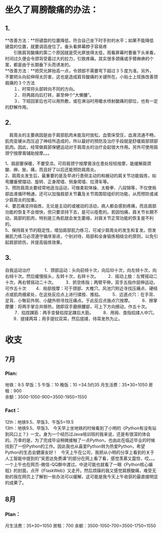 # 坐久了肩膀酸痛的办法：
## 1.
**改善方法：**将键盘的位置降低，符合自己坐下时手肘的水平；如果不能降低键盘的位置，就要调高座位了。垂头看屏幕脖子容易疼  
　　引致肩背酸痛的第二个原因就是荧光屏放得太低，观看屏幕时要垂下头来看，时间过久便会令颈背受着过大的拉力，引致疼痛。其实很多颈痛或手臂麻痹的个案，都是由于长期垂下头而诱发的。  
**改善方法：**把荧光屏抬高一点，令颈部不需要弯下超过３５度为准。另外，不要把头向前伸得太厉害，这也是造成肩背酸痛的关键所在。小贴士上班族改善颈肩痛的３个方法  
　　１、时常将头部转向不同的方向。  
　　２、将两肩向后打转，甚至伸个“大懒腰”。  
　　３、下班回家后也可以用热敷，或在淋浴时用暖水喷射酸痛的部位，也有一定的舒解作用。  
## 2.
　肩周炎的主要病因是由于肩部肌肉未能及时放松，血管床受压，血液流通不畅，肌肉变硬从而压迫了神经所造成的，所以最好的预防及治疗手段就是舒缓肩部颈部肌肉。因此，经常做肩部保健运动对于肩周炎的治疗会起很大作用。另外可使用肩颈宁按摩膏辅助按摩。。。  
 
1、肩部要保暖，不要受凉。可将肩颈宁按摩膏涂在患处轻轻按摩，能缓解肩颈酸、麻、胀、痛，而且好了以后还能预防肩周炎。  
2、肩周炎发生后，最重要的是及早进行患侧主动的和被动的肩关节功能锻炼，如弯腰垂臂摆动、旋转、正身爬墙、侧身爬墙、拉滑车等。  
3、预防肩周炎要经常地适当运动，可做柔软体操、太极拳、八段锦等，不仅使局部血液循环畅通，还可以加强肩部关节囊及关节周围软组织的功能，从而预防或减少肩周炎的加重。  
4、要忍痛坚持锻炼，无论是主动的或被动的活动，病人都会感到疼痛，而且肩部功能的恢复不会很快，但只要坚持下去，是可以痊愈的。若因怕痛，肩关节长期不动，肩部的肌肉，特别是三角肌就会发生萎缩，对肩关节正常功能的恢复是不利的。   
5、保持肩关节的稳定性，增加肩部肌力练习，可减少肩周炎的发生和复发。但发展肌力练习必须遵守循序渐进，个别对待，局部和全身锻炼相结合的原则，以免引起肩部损伤，并提高锻炼效果。
## 3. 
自我运动治疗 　　　1．颈部运动：头向前倾十次，向后仰十次，向左倾十次，向右倾十次。然后缓慢摇头，左转十次，右转十次。 　　2．摇动上肢：左臂摇动二十次，再右臂摇动二十次。 　　3．抓空练指；两臂平伸，双手五指作屈伸运动，可作五十次 　　4．局部按摩：可于颈部、大椎穴、风池穴附近寻找压痛点、硬结点或肌肉绷紧处，在这些反应点上进行揉按、推掐。 　　5．远道点穴：在手背、足背、小臀前外侧、小腿外侧寻找压痛点。于此反应点施点穴按摩。 　　6．擦掌摩腰：将两手掌合并擦热，随即双手磨擦腰部，可上下方向擦动，作五十次。 　　 7．掐捏踝筋：两手变替掐捏足踝后大筋。 　　8．用拇、食指掐揉人中穴。 　　9．提揉两耳；用手提拉双耳，然后搓揉，待耳发热为止。



# 收支
## 7月
### Plan:  
地铁：9.5
早饭：5
午饭：10
晚饭：10
=34.5约35
月生活费：35*30=1050
房租：900  
余额：3500-1050-900=3500-1950=1550  
### Fact：  
12th：地铁9.5、早饭3、午饭5=19.5  
13th：地铁9.5、早饭3、
今天早上坐地铁的时候看到了小明的《Python有没有站到风口上？》一文。身为一个经历过Java培训班的我来说，还是有很深的体会的。万幸的是，为了完成毕设稍微接触了一点Python，也由此在临近毕业的时候找到了一份Python的工作。因此我也从喜爱Python转为热爱Python，希望Python的生态会健康友好！  
今天上午在公司，我把从小明的分享上看到的关于人工智能中提到的“吴恩达免费课”的部分在网上看了看，感觉羡慕又震惊，哎。。。一个上午也在网页-微信-QQ群中渡过。中途可能也就看了一眼《Python核心编程》的封面，点开《FlaskWeb》又走开。然后烦躁的我又感觉肩膀酸痛，难受无助的我在网页上了解到一些办法可以缓解，这可能是我今天上午收获的最直接明显的成果了。  
## 8月
### Plan：  
月生活费：35*30=1050
房租：700
余额：3500-1050-700=3500-1750=1550
